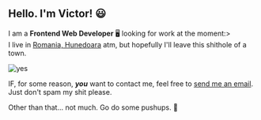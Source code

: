## Hello. I'm Victor! 😃
 I am a  **Frontend Web Developer** 🖥️ looking for work at the moment:><br>
I live in [Romania, Hunedoara](https://www.google.ro/maps/@45.7598623,22.9112729,14z) atm, but hopefully I'll leave this shithole of a town.

![yes](https://cdn.discordapp.com/attachments/679390298811662367/979784506317885480/unknown.png)

IF, for some reason, ***you*** want to contact me, feel free to [send me an email](mailto:iancu27victor@gmail.com). Just don't spam my shit please.

Other than that... not much. Go do some pushups. 💪

